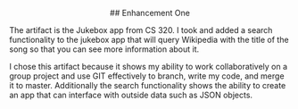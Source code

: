 <p align="center">
  ## Enhancement One
</p>


The artifact is the Jukebox app from CS 320.  I took and added a search functionality to the jukebox app that will query Wikipedia with the title of the song so that you can see more information about it.   

I chose this artifact because it shows my ability to work collaboratively on a group project and use GIT effectively to branch, write my code, and merge it to master.  Additionally the search functionality shows the ability to create an app that can interface with outside data such as JSON objects.  

